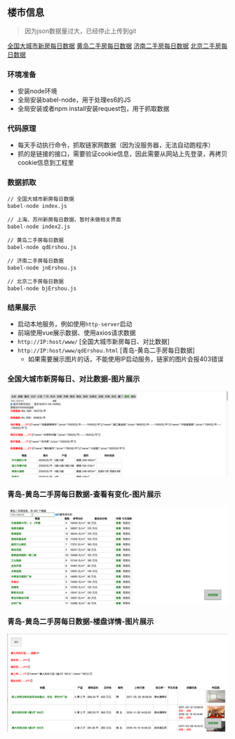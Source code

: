 ## 楼市信息

> 因为json数据量过大，已经停止上传到git

[全国大城市新房每日数据](https://loulanyijian.github.io/loushi/www/)
[黄岛二手房每日数据](https://loulanyijian.github.io/loushi/www/qdErshou.html)
[济南二手房每日数据](https://loulanyijian.github.io/loushi/www/jnErshou.html)
[北京二手房每日数据](https://loulanyijian.github.io/loushi/www/bjErshou.html)

### 环境准备
* 安装node环境
* 全局安装babel-node，用于处理es6的JS
* 全局安装或者npm install安装request包，用于抓取数据

### 代码原理
* 每天手动执行命令，抓取链家网数据（因为没服务器，无法自动跑程序）
* 抓的是链接的接口，需要验证cookie信息，因此需要从网站上先登录，再拷贝cookie信息到工程里

### 数据抓取
``` shell
// 全国大城市新房每日数据
babel-node index.js
```

``` shell
// 上海、苏州新房每日数据，暂时未做相关界面
babel-node index2.js
```

``` shell
// 黄岛二手房每日数据
babel-node qdErshou.js
```

``` shell
// 济南二手房每日数据
babel-node jnErshou.js
```

``` shell
// 北京二手房每日数据
babel-node bjErshou.js
```

### 结果展示
* 启动本地服务，例如使用`http-server`启动
* 前端使用vue展示数据、使用axios请求数据
* `http://IP:host/www/` [全国大城市新房每日、对比数据]
* `http://IP:host/www/qdErshou.html` [青岛-黄岛二手房每日数据]
	* 如果需要展示图片的话，不能使用IP启动服务，链家的图片会报403错误

### 全国大城市新房每日、对比数据-图片展示
![全国大城市新房每日、对比数据](./www/images/loushi1.png)
### 青岛-黄岛二手房每日数据-查看有变化-图片展示
![青岛-黄岛二手房每日数据-查看有变化](./www/images/loushi2.png)
### 青岛-黄岛二手房每日数据-楼盘详情-图片展示
![青岛-黄岛二手房每日数据-楼盘详情](./www/images/loushi3.png)




